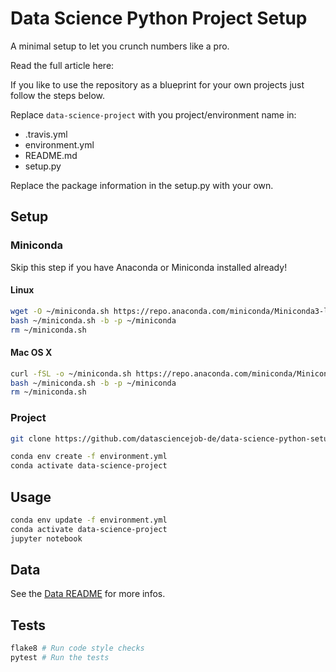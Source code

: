 # Data Science Python Project Setup

A minimal setup to let you crunch numbers like a pro.

Read the full article here:

If you like to use the repository as a blueprint for your own projects just follow the steps below.

Replace `data-science-project` with you project/environment name in:
- .travis.yml
- environment.yml
- README.md
- setup.py

Replace the package information in the setup.py with your own.


## Setup

### Miniconda

Skip this step if you have Anaconda or Miniconda installed already!

#### Linux

```sh
wget -O ~/miniconda.sh https://repo.anaconda.com/miniconda/Miniconda3-latest-Linux-x86_64.sh
bash ~/miniconda.sh -b -p ~/miniconda
rm ~/miniconda.sh
```

#### Mac OS X

```sh
curl -fSL -o ~/miniconda.sh https://repo.anaconda.com/miniconda/Miniconda3-latest-MacOSX-x86_64.sh
bash ~/miniconda.sh -b -p ~/miniconda
rm ~/miniconda.sh
```

### Project

```sh
git clone https://github.com/datasciencejob-de/data-science-python-setup.git
```

```sh
conda env create -f environment.yml
conda activate data-science-project
```


## Usage

```sh
conda env update -f environment.yml
conda activate data-science-project
jupyter notebook
```


## Data

See the [Data README](/data#readme) for more infos.


## Tests

```sh
flake8 # Run code style checks
pytest # Run the tests
```
